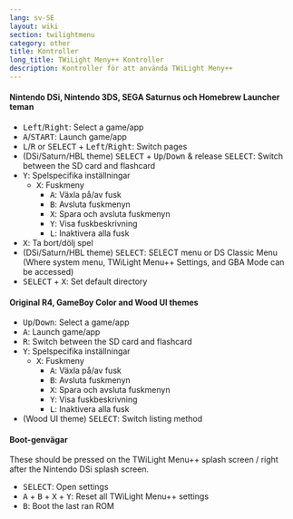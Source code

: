 ```yaml
---
lang: sv-SE
layout: wiki
section: twilightmenu
category: other
title: Kontroller
long_title: TWiLight Meny++ Kontroller
description: Kontroller för att använda TWiLight Meny++
---
```


#### Nintendo DSi, Nintendo 3DS, SEGA Saturnus och Homebrew Launcher teman
- <kbd>Left</kbd>/<kbd>Right</kbd>: Select a game/app
- <kbd class="face">A</kbd>/<kbd>START</kbd>: Launch game/app
- <kbd class="l">L</kbd>/<kbd class="r">R</kbd> or <kbd>SELECT</kbd> + <kbd>Left</kbd>/<kbd>Right</kbd>: Switch pages
- (DSi/Saturn/HBL theme) <kbd>SELECT</kbd> + <kbd>Up</kbd>/<kbd>Down</kbd> & release <kbd>SELECT</kbd>: Switch between the SD card and flashcard
- <kbd class="face">Y</kbd>: Spelspecifika inställningar
    - <kbd class="face">X</kbd>: Fuskmeny
        - <kbd class="face">A</kbd>: Växla på/av fusk
        - <kbd class="face">B</kbd>: Avsluta fuskmenyn
        - <kbd class="face">X</kbd>: Spara och avsluta fuskmenyn
        - <kbd class="face">Y</kbd>: Visa fuskbeskrivning
        - <kbd class="l">L</kbd>: Inaktivera alla fusk
- <kbd class="face">X</kbd>: Ta bort/dölj spel
- (DSi/Saturn/HBL theme) <kbd>SELECT</kbd>: SELECT menu or DS Classic Menu (Where system menu, TWiLight Menu++ Settings, and GBA Mode can be accessed)
- <kbd>SELECT</kbd> + <kbd class="face">X</kbd>: Set default directory

#### Original R4, GameBoy Color and Wood UI themes
- <kbd>Up</kbd>/<kbd>Down</kbd>: Select a game/app
- <kbd class="face">A</kbd>: Launch game/app
- <kbd class="r">R</kbd>: Switch between the SD card and flashcard
- <kbd class="face">Y</kbd>: Spelspecifika inställningar
    - <kbd class="face">X</kbd>: Fuskmeny
        - <kbd class="face">A</kbd>: Växla på/av fusk
        - <kbd class="face">B</kbd>: Avsluta fuskmenyn
        - <kbd class="face">X</kbd>: Spara och avsluta fuskmenyn
        - <kbd class="face">Y</kbd>: Visa fuskbeskrivning
        - <kbd class="l">L</kbd>: Inaktivera alla fusk
- (Wood UI theme) <kbd>SELECT</kbd>: Switch listing method

#### Boot-genvägar
These should be pressed on the TWiLight Menu++ splash screen / right after the Nintendo DSi splash screen.

- <kbd>SELECT</kbd>: Open settings
- <kbd class="face">A</kbd> + <kbd class="face">B</kbd> + <kbd class="face">X</kbd> + <kbd class="face">Y</kbd>: Reset all TWiLight Menu++ settings
- <kbd class="face">B</kbd>: Boot the last ran ROM
